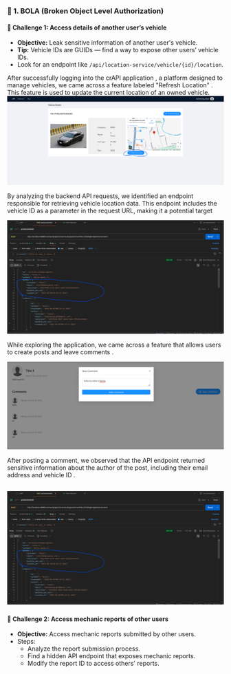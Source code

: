 
### 🔐 1. BOLA (Broken Object Level Authorization)

#### 🔎 Challenge 1: Access details of another user’s vehicle
- **Objective:** Leak sensitive information of another user's vehicle.
- **Tip:** Vehicle IDs are GUIDs — find a way to expose other users’ vehicle IDs.
- Look for an endpoint like `/api/location-service/vehicle/{id}/location`.


After successfully logging into the crAPI application , a platform designed to manage vehicles, we came across a feature labeled "Refresh Location" . This feature is used to update the current location of an owned vehicle.
![image alt](https://github.com/BARGOUG/API_Testing/blob/main/Broken%20Object%20Level%20Authorization/get_location.png?raw=true)


By analyzing the backend API requests, we identified an endpoint responsible for retrieving vehicle location data. This endpoint includes the vehicle ID as a parameter in the request URL, making it a potential target

![image alt](https://github.com/BARGOUG/API_Testing/blob/main/Broken%20Object%20Level%20Authorization/author_id.png?raw=true)

While exploring the application, we came across a feature that allows users to create posts and leave comments .

![image alt](https://github.com/BARGOUG/API_Testing/blob/main/Broken%20Object%20Level%20Authorization/add_comment.png?raw=true)

After posting a comment, we observed that the API endpoint returned sensitive information about the author of the post, including their email address and vehicle ID .

![image alt](https://github.com/BARGOUG/API_Testing/blob/main/Broken%20Object%20Level%20Authorization/author_id.png?raw=true)
---




#### 🔎 Challenge 2: Access mechanic reports of other users
- **Objective:** Access mechanic reports submitted by other users.
- Steps:
  - Analyze the report submission process.
  - Find a hidden API endpoint that exposes mechanic reports.
  - Modify the report ID to access others' reports.

